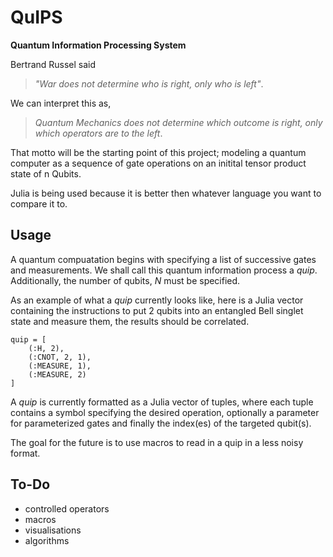 # QuIPS
**Quantum Information Processing System**

Bertrand Russel said

>*"War does not determine who is right, only who is left"*.

We can interpret this as, 

>*Quantum Mechanics does not determine which outcome is right, only which operators are to the left*.

That motto will be the starting point of this project; modeling a quantum computer as a sequence of gate operations on an initital tensor product state of n Qubits.

Julia is being used because it is better then whatever language you want to compare it to. 

## Usage

A quantum compuatation begins with specifying a list of successive gates and measurements.  We shall call this quantum information process a *quip*. Additionally, the number of qubits, *N* must be specified. 

As an example of what a *quip* currently looks like, here is a Julia vector containing the instructions to put 2 qubits into an entangled Bell singlet state and measure them, the results should be correlated.

```
quip = [
    (:H, 2),
    (:CNOT, 2, 1),
    (:MEASURE, 1),
    (:MEASURE, 2)
]
```

A *quip* is currently formatted as a Julia vector of tuples, where each tuple contains a symbol specifying the desired operation, optionally a parameter for parameterized gates and finally the index(es) of the targeted qubit(s). 

The goal for the future is to use macros to read in a quip in a less noisy format.
## To-Do

* controlled operators
* macros
* visualisations
* algorithms 

